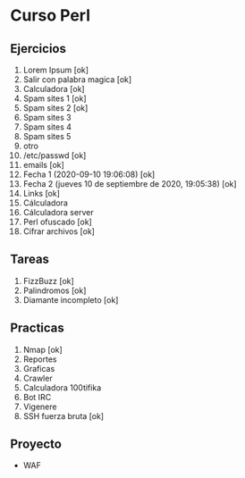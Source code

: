 # Curso Perl

## Ejercicios
1. Lorem Ipsum [ok]
2. Salir con palabra magica [ok]
3. Calculadora [ok]
4. Spam sites 1 [ok]
5. Spam sites 2 [ok]
6. Spam sites 3 
7. Spam sites 4 
8. Spam sites 5 
9. otro 
10. /etc/passwd [ok]
11. emails [ok]
12. Fecha 1 (2020-09-10 19:06:08) [ok]
13. Fecha 2 (jueves 10 de septiembre de 2020, 19:05:38) [ok]
14. Links [ok]
15. Cálculadora
16. Cálculadora server
17. Perl ofuscado [ok]
18. Cifrar archivos [ok]

## Tareas
1. FizzBuzz [ok]
1. Palindromos [ok]
1. Diamante incompleto [ok]

## Practicas
1. Nmap [ok]
2. Reportes 
3. Graficas
4. Crawler
5. Calculadora 100tifika
6. Bot IRC
7. Vigenere
8. SSH fuerza bruta [ok]

## Proyecto
+ WAF
